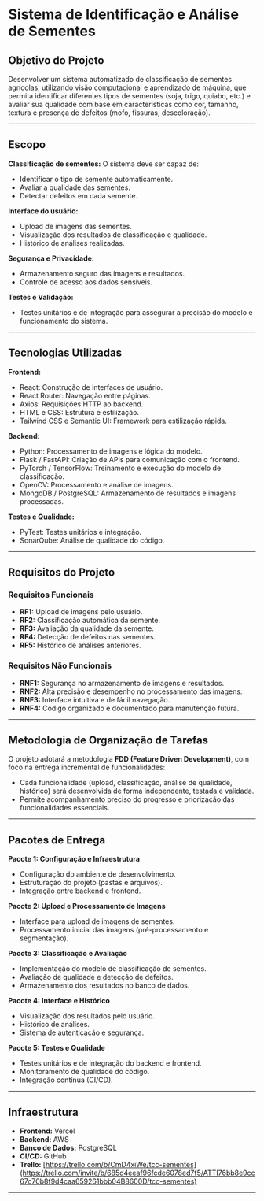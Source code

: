 # Sistema de Identificação e Análise de Sementes

## Objetivo do Projeto

Desenvolver um sistema automatizado de classificação de sementes agrícolas, utilizando visão computacional e aprendizado de máquina, que permita identificar diferentes tipos de sementes (soja, trigo, quiabo, etc.) e avaliar sua qualidade com base em características como cor, tamanho, textura e presença de defeitos (mofo, fissuras, descoloração).

---

## Escopo

**Classificação de sementes:**
O sistema deve ser capaz de:

* Identificar o tipo de semente automaticamente.
* Avaliar a qualidade das sementes.
* Detectar defeitos em cada semente.

**Interface do usuário:**

* Upload de imagens das sementes.
* Visualização dos resultados de classificação e qualidade.
* Histórico de análises realizadas.

**Segurança e Privacidade:**

* Armazenamento seguro das imagens e resultados.
* Controle de acesso aos dados sensíveis.

**Testes e Validação:**

* Testes unitários e de integração para assegurar a precisão do modelo e funcionamento do sistema.

---

## Tecnologias Utilizadas

**Frontend:**

* React: Construção de interfaces de usuário.
* React Router: Navegação entre páginas.
* Axios: Requisições HTTP ao backend.
* HTML e CSS: Estrutura e estilização.
* Tailwind CSS e Semantic UI: Framework para estilização rápida.

**Backend:**

* Python: Processamento de imagens e lógica do modelo.
* Flask / FastAPI: Criação de APIs para comunicação com o frontend.
* PyTorch / TensorFlow: Treinamento e execução do modelo de classificação.
* OpenCV: Processamento e análise de imagens.
* MongoDB / PostgreSQL: Armazenamento de resultados e imagens processadas.

**Testes e Qualidade:**

* PyTest: Testes unitários e integração.
* SonarQube: Análise de qualidade do código.

---

## Requisitos do Projeto

### Requisitos Funcionais

* **RF1:** Upload de imagens pelo usuário.
* **RF2:** Classificação automática da semente.
* **RF3:** Avaliação da qualidade da semente.
* **RF4:** Detecção de defeitos nas sementes.
* **RF5:** Histórico de análises anteriores.

### Requisitos Não Funcionais

* **RNF1:** Segurança no armazenamento de imagens e resultados.
* **RNF2:** Alta precisão e desempenho no processamento das imagens.
* **RNF3:** Interface intuitiva e de fácil navegação.
* **RNF4:** Código organizado e documentado para manutenção futura.

---

## Metodologia de Organização de Tarefas

O projeto adotará a metodologia **FDD (Feature Driven Development)**, com foco na entrega incremental de funcionalidades:

* Cada funcionalidade (upload, classificação, análise de qualidade, histórico) será desenvolvida de forma independente, testada e validada.
* Permite acompanhamento preciso do progresso e priorização das funcionalidades essenciais.

---

## Pacotes de Entrega

**Pacote 1: Configuração e Infraestrutura**

* Configuração do ambiente de desenvolvimento.
* Estruturação do projeto (pastas e arquivos).
* Integração entre backend e frontend.

**Pacote 2: Upload e Processamento de Imagens**

* Interface para upload de imagens de sementes.
* Processamento inicial das imagens (pré-processamento e segmentação).

**Pacote 3: Classificação e Avaliação**

* Implementação do modelo de classificação de sementes.
* Avaliação de qualidade e detecção de defeitos.
* Armazenamento dos resultados no banco de dados.

**Pacote 4: Interface e Histórico**

* Visualização dos resultados pelo usuário.
* Histórico de análises.
* Sistema de autenticação e segurança.

**Pacote 5: Testes e Qualidade**

* Testes unitários e de integração do backend e frontend.
* Monitoramento de qualidade do código.
* Integração contínua (CI/CD).

---

## Infraestrutura

* **Frontend:** Vercel
* **Backend:** AWS
* **Banco de Dados:** PostgreSQL
* **CI/CD:** GitHub
* **Trello:** [https://trello.com/b/CmD4xiWe/tcc-sementes](https://trello.com/invite/b/685d4eeaf96fcde6078ed7f5/ATTI76bb8e9cc67c70b8f9d4caa659261bbb04B8600D/tcc-sementes)

---



